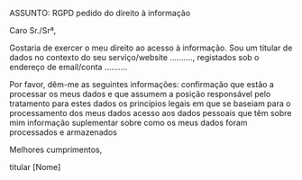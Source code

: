 ASSUNTO: RGPD pedido do direito à informação

Caro Sr./Srª,

Gostaria de exercer o meu direito ao acesso à informação. Sou um titular de dados no contexto do seu serviço/website .........., registados sob o endereço de email/conta ..........

Por favor, dêm-me as seguintes informações:
    confirmação que estão a processar os meus dados e que assumem a posição responsável pelo tratamento para estes dados
    os princípios legais em que se baseiam para o processamento dos meus dados
    acesso aos dados pessoais que têm sobre mim
    informação suplementar sobre como os meus dados foram processados e armazenados

Melhores cumprimentos,

titular [Nome]
